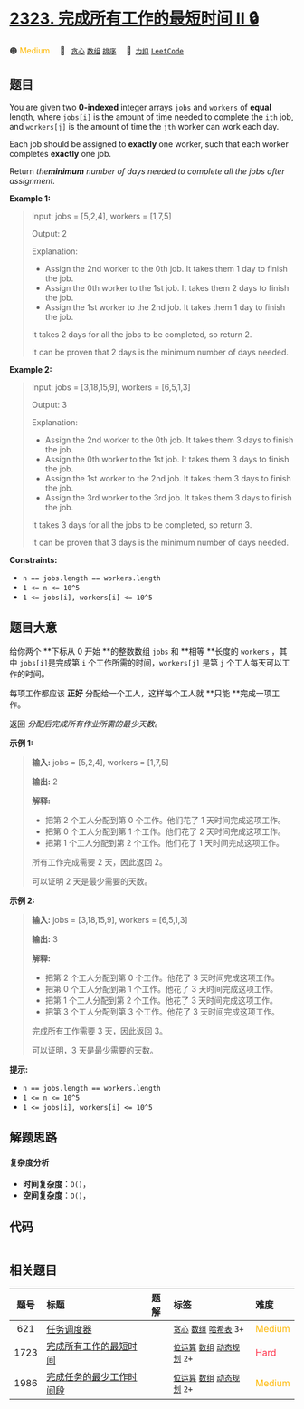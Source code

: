 # [2323. 完成所有工作的最短时间 II 🔒](https://2xiao.github.io/leetcode-js/problem/2323.html)

🟠 <font color=#ffb800>Medium</font>&emsp; 🔖&ensp; [`贪心`](/tag/greedy.md) [`数组`](/tag/array.md) [`排序`](/tag/sorting.md)&emsp; 🔗&ensp;[`力扣`](https://leetcode.cn/problems/find-minimum-time-to-finish-all-jobs-ii) [`LeetCode`](https://leetcode.com/problems/find-minimum-time-to-finish-all-jobs-ii)

## 题目

You are given two **0-indexed** integer arrays `jobs` and `workers` of
**equal** length, where `jobs[i]` is the amount of time needed to complete the
`ith` job, and `workers[j]` is the amount of time the `jth` worker can work
each day.

Each job should be assigned to **exactly** one worker, such that each worker
completes **exactly** one job.

Return _the**minimum** number of days needed to complete all the jobs after
assignment._



**Example 1:**

> Input: jobs = [5,2,4], workers = [1,7,5]
> 
> Output: 2
> 
> Explanation:
> - Assign the 2nd worker to the 0th job. It takes them 1 day to finish the job.
> - Assign the 0th worker to the 1st job. It takes them 2 days to finish the job.
> - Assign the 1st worker to the 2nd job. It takes them 1 day to finish the job.
> 
> It takes 2 days for all the jobs to be completed, so return 2.
> 
> It can be proven that 2 days is the minimum number of days needed.

**Example 2:**

> Input: jobs = [3,18,15,9], workers = [6,5,1,3]
> 
> Output: 3
> 
> Explanation:
> - Assign the 2nd worker to the 0th job. It takes them 3 days to finish the job.
> - Assign the 0th worker to the 1st job. It takes them 3 days to finish the job.
> - Assign the 1st worker to the 2nd job. It takes them 3 days to finish the job.
> - Assign the 3rd worker to the 3rd job. It takes them 3 days to finish the job.
> 
> It takes 3 days for all the jobs to be completed, so return 3.
> 
> It can be proven that 3 days is the minimum number of days needed.

**Constraints:**

  * `n == jobs.length == workers.length`
  * `1 <= n <= 10^5`
  * `1 <= jobs[i], workers[i] <= 10^5`


## 题目大意

给你两个 **下标从 0 开始  **的整数数组 `jobs` 和 **相等  **长度的 `workers` ，其中 `jobs[i]`是完成第 `i`
个工作所需的时间，`workers[j]` 是第 `j` 个工人每天可以工作的时间。

每项工作都应该 **正好** 分配给一个工人，这样每个工人就 **只能  **完成一项工作。

返回 _分配后完成所有作业所需的最少天数。_



**示例 1:**

> 
> 
> 
> 
> 
> **输入:** jobs = [5,2,4], workers = [1,7,5]
> 
> **输出:** 2
> 
> **解释:**
> - 把第 2 个工人分配到第 0 个工作。他们花了 1 天时间完成这项工作。
> - 把第 0 个工人分配到第 1 个工作。他们花了 2 天时间完成这项工作。
> - 把第 1 个工人分配到第 2 个工作。他们花了 1 天时间完成这项工作。
> 
> 所有工作完成需要 2 天，因此返回 2。
> 
> 可以证明 2 天是最少需要的天数。
> 
> 

**示例 2:**

> 
> 
> 
> 
> 
> **输入:** jobs = [3,18,15,9], workers = [6,5,1,3]
> 
> **输出:** 3
> 
> **解释:**
> - 把第 2 个工人分配到第 0 个工作。他花了 3 天时间完成这项工作。
> - 把第 0 个工人分配到第 1 个工作。他花了 3 天时间完成这项工作。
> - 把第 1 个工人分配到第 2 个工作。他花了 3 天时间完成这项工作。
> - 把第 3 个工人分配到第 3 个工作。他花了 3 天时间完成这项工作。
> 
> 完成所有工作需要 3 天，因此返回 3。
> 
> 可以证明，3 天是最少需要的天数。
> 
> 



**提示:**

  * `n == jobs.length == workers.length`
  * `1 <= n <= 10^5`
  * `1 <= jobs[i], workers[i] <= 10^5`


## 解题思路

#### 复杂度分析

- **时间复杂度**：`O()`，
- **空间复杂度**：`O()`，

## 代码

```javascript

```

## 相关题目

<!-- prettier-ignore -->
| 题号 | 标题 | 题解 | 标签 | 难度 |
| :------: | :------ | :------: | :------ | :------ |
| 621 | [任务调度器](https://leetcode.com/problems/task-scheduler) |  |  [`贪心`](/tag/greedy.md) [`数组`](/tag/array.md) [`哈希表`](/tag/hash-table.md) `3+` | <font color=#ffb800>Medium</font> |
| 1723 | [完成所有工作的最短时间](https://leetcode.com/problems/find-minimum-time-to-finish-all-jobs) |  |  [`位运算`](/tag/bit-manipulation.md) [`数组`](/tag/array.md) [`动态规划`](/tag/dynamic-programming.md) `2+` | <font color=#ff334b>Hard</font> |
| 1986 | [完成任务的最少工作时间段](https://leetcode.com/problems/minimum-number-of-work-sessions-to-finish-the-tasks) |  |  [`位运算`](/tag/bit-manipulation.md) [`数组`](/tag/array.md) [`动态规划`](/tag/dynamic-programming.md) `2+` | <font color=#ffb800>Medium</font> |